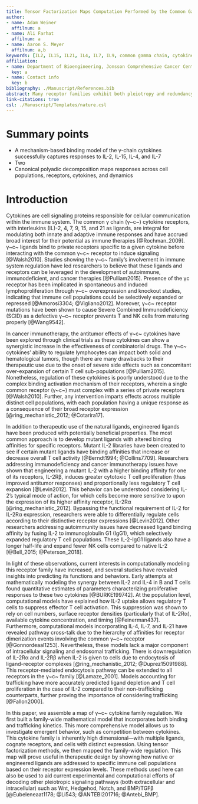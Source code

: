 ```yaml
---
title: Tensor Factorization Maps Computation Performed by the Common Gamma Chain Receptors
author:
- name: Adam Weiner
  affilnum: a
- name: Ali Farhat
  affilnum: a
- name: Aaron S. Meyer
  affilnum: a,b
keywords: [IL2, IL15, IL21, IL4, IL7, IL9, common gamma chain, cytokines, receptors, immunology, T cells, NK cells]
affiliation:
- name: Department of Bioengineering, Jonsson Comprehensive Cancer Center, Eli and Edythe Broad Center of Regenerative Medicine and Stem Cell Research; University of California, Los Angeles
  key: a
- name: Contact info
  key: b
bibliography: ./Manuscript/References.bib
abstract: Many receptor families exhibit both pleiotropy and redundancy in their regulation, with multiple ligands, receptors, and responding cell populations. The multivariate nature of these systems confounds intuition about therapeutic manipulation. The common γ-chain cytokine receptor dimerizes with complexes of the cytokines interleukin (IL)-2, IL-4, IL-7, IL-9, IL-15, and IL-21 and their corresponding "private" receptors. These γ-chain cytokines have accrued broad interest as potential immune therapies because they potently modulate immune cell population types. Here, we build a reaction model for the diverse ligand-receptor interactions of common γ-chain cytokines enabling quantitative predictions of response. Using this quantitative model, we employ tensor factorization to build a quantitative map of regulation across the family. These results map the emergent behavior of the common γ-chain cytokines, and demonstrate an approach to generating interpretable guidelines for manipulation of complex receptor families.
link-citations: true
csl: ./Manuscript/Templates/nature.csl
---
```


# Summary points

- A mechanism-based binding model of the γ-chain cytokines successfully captures responses to IL-2, IL-15, IL-4, and IL-7
- Two
- Canonical polyadic decomposition maps responses across cell populations, receptors, cytokines, and dynamics

# Introduction

Cytokines are cell signaling proteins responsible for cellular communication within the immune system. The common γ chain (γ~c~) cytokine receptors, with interleukins (IL)-2, 4, 7, 9, 15, and 21 as ligands, are integral for modulating both innate and adaptive immune responses and have accrued broad interest for their potential as immune therapies [@Rochman_2009]. γ~c~ ligands bind to private receptors specific to a given cytokine before interacting with the common γ~c~ receptor to induce signaling [@Walsh2010]. Studies showing the γ~c~ family’s involvement in immune system regulation have led researchers to believe that these ligands and receptors can be leveraged in the development of autoimmune, immunodeficient, and cancer therapies [@Pulliam2015]. Presence of the γc receptor has been implicated in spontaneous and induced lymphoproliferation through γ~c~ overexpression and knockout studies, indicating that immune cell populations could be selectively expanded or repressed [@Amorosi3304; @Vigliano2012]. Moreover, γ~c~ receptor mutations have been shown to cause Severe Combined Immunodeficiency (SCID) as a defective γ~c~ receptor prevents T and NK cells from maturing properly [@Wang9542].

In cancer immunotherapy, the antitumor effects of γ~c~ cytokines have been explored through clinical trials as these cytokines can show a synergistic increase in the effectiveness of combinatorial drugs.  The γ~c~ cytokines’ ability to regulate lymphocytes can impact both solid and hematological tumors, though there are many drawbacks to their therapeutic use due to the onset of severe side effects such as concomitant over-expansion of certain T cell sub-populations [@Pulliam2015]. Nonetheless, regulation of these cytokines is poorly understood due to the complex binding activation mechanism of their receptors, wherein a single common receptor (γ~c~) must complex with a series of private receptors [@Walsh2010]. Further, any intervention imparts effects across multiple distinct cell populations, with each population having a unique response as a consequence of their broad receptor expression [@ring_mechanistic_2012; @Cotarira17].

In addition to therapeutic use of the natural ligands, engineered ligands have been produced with potentially beneficial properties. The most common approach is to develop mutant ligands with altered binding affinities for specific receptors. Mutant IL-2 libraries have been created to see if certain mutant ligands have binding affinities that increase or decrease overall T cell activity [@Berndt1994; @Collins7709]. Researchers addressing immunodeficiency and cancer immunotherapy issues have shown that engineering a mutant IL-2 with a higher binding affinity for one of its receptors, IL-2Rβ, induces greater cytotoxic T cell proliferation (thus improved antitumor responses) and proportionally less regulatory T cell expansion [@Levin2012]. This behavior can be understood considering IL-2’s typical mode of action, for which cells become more sensitive to upon the expression of its higher affinity receptor, IL-2Rα [@ring_mechanistic_2012]. Bypassing the functional requirement of IL-2 for IL-2Rα expression, researchers were able to differentially regulate cells according to their distinctive receptor expressions [@Levin2012]. Other researchers addressing autoimmunity issues have decreased ligand binding affinity by fusing IL-2 to immunoglobulin G1 (IgG1), which selectively expanded regulatory T cell populations. These IL-2-IgG1 ligands also have a longer half-life and expand fewer NK cells compared to native IL-2 [@Bell_2015; @Peterson_2018].

In light of these observations, current interests in computationally modeling this receptor family have increased, and several studies have revealed insights into predicting its functions and behaviors. Early attempts at mathematically modeling the synergy between IL-2 and IL-4 in B and T cells found quantitative estimates of parameters characterizing proliferative responses to these two cytokines [@BURKE199742]. At the population level, computational models have explained how IL-2 uptake allows regulatory T cells to suppress effector T cell activation. This suppression was shown to rely on cell numbers, surface receptor densities (particularly that of IL-2Rα), available cytokine concentration, and timing [@Feinerman437]. Furthermore, computational models incorporating IL-4, IL-7, and IL-21 have revealed pathway cross-talk due to the hierarchy of affinities for receptor dimerization events involving the common γ~c~ receptor [@Gonnordeaal1253]. Nevertheless, these models lack a major component of intracellular signaling and endosomal trafficking. There is downregulation of IL-2Rα and IL-2Rβ when IL-2 is given to cells due to endocytosis of ligand-receptor complexes [@ring_mechanistic_2012; @Duprez15091988]. This receptor-mediated endocytosis pathway can be extended to all receptors in the γ~c~ family [@Lamaze_2001]. Models accounting for trafficking have more accurately predicted ligand depletion and T cell proliferation in the case of IL-2 compared to their non-trafficking counterparts, further proving the importance of considering trafficking [@Fallon2000].

In this paper, we assemble a map of γ~c~ cytokine family regulation. We first built a family-wide mathematical model that incorporates both binding and trafficking kinetics. This more comprehensive model allows us to investigate emergent behavior, such as competition between cytokines. This cytokine family is inherently high dimensional—with multiple ligands, cognate receptors, and cells with distinct expression. Using tensor factorization methods, we then mapped the family-wide regulation. This map will prove useful in therapeutic design by showing how native or engineered ligands are addressed to specific immune cell populations based on their receptor expression levels. These methods used here can also be used to aid current experimental and computational efforts of decoding other pleiotropic signaling pathways (both extracellular and intracellular) such as Wnt, Hedgehod, Notch, and BMP/TGFβ [@Eubeleneaat1178; @Li543; @ANTEBI201716; @Antebi_BMP].
